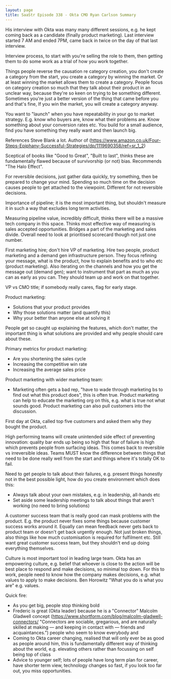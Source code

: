 ```yaml
---
layout: page
title: SaaStr Episode 338 - Okta CMO Ryan Carlson Summary
---
```


His interview with Okta  was many many different sessions, e.g. he kept coming back as a candidate (finally product marketing). Last interview started 7 AM and ended 7PM, came back in twice on the day of that last interview.

Interview process, to start with you're selling the role to them, then getting them to do some work as a trial of how you work together.

Things people reverse the causation re category creation, you don't create a category from the start, you create a category by winning the market. Or at least winning the market allows them to create a category. People focus on category creation so much that they talk about their product in an unclear way, because they're so keen on trying to be something different. Sometimes you're just a better version of the thing that came before you and that's fine, If you win the market, you will create a category anyway.

You want to "launch" when you have repeatability in your go to market strategy. E.g. know who buyers are, know what their problems are. Know something about your conversion rates etc. You build for a small audience, find you have something they really want and then launch big.

References Steve Blank a lot. Author of (https://www.amazon.co.uk/Four-Steps-Epiphany-Successful-Strategies/dp/1119690358/ref=sr_1_2)

Sceptical of books like "Good to Great", "Built to last", thinks these are fundamentally flawed because of survivorship (or not) bias. Recommends "The Halo Effect".

For reversible decisions, just gather data quickly, try something, then be prepared to change your mind. Spending so much time on the decision causes people to get attached to the viewpoint. Different for not reversible decisions.

Importance of pipeline; it is the most important thing, but shouldn't measure it in such a way that excludes long term activities.

Measuring pipeline value, incredibly difficult, thinks there will be a massive tech company in this space. Thinks most effective way of measuring is sales accepted opportunities. Bridges a part of the marketing and sales divide. Overall need to look at prioritised scorecard though not just one number.

First marketing hire; don't hire VP of marketing. Hire two people, product marketing and a demand gen infrastructure person. They focus refining your message, what is the product, how to explain benefits and to who etc (product marketing). Also iterating on the channels and how you get the message out (demand gen); want to instrument that part as much as you can as early as you can. They should team up and work on that together.

VP vs CMO title; if somebody really cares, flag for early stage.

Product marketing:

- Solutions that your product provides
- Why those solutions matter (and quantify this)
- Why your better than anyone else at solving it

People get so caught up explaining the features, which don't matter, the important thing is what solutions are provided and why people should care about these.

Primary metrics for product marketing:

- Are you shortening the sales cycle
- Increasing the competitive win rate
- Increasing the average sales price

Product marketing with wider marketing team:

- Marketing often gets a bad rep, "have to wade through marketing bs to find out what this product does", this is often true. Product marketing can help to educate the marketing org on this, e.g. what is true not what sounds good. Product marketing can also pull customers into the discussion.

First day at Okta, called top five customers and asked them why they bought the product.

High performing teams will create unintended side effect of preventing innovation: quality bar ends up being so high that fear of failure is high which prevents people from surfacing ideas. This comes back to reversible vs irreversible ideas. Teams MUST know the difference between things that need to be done really well from the start and things where it's totally OK to fail.

Need to get people to talk about their failures, e.g. present things honestly not in the best possible light, how do you create environment which does this:

- Always talk about your own mistakes, e.g. in leadership, all-hands etc
- Set aside some leadership meetings to talk about things that aren't working (no need to bring solutions)

A customer success team that is really good can mask problems with the product. E.g. the product never fixes some things because customer success works around it. Equally can mean feedback never gets back to product team or doesn't get back urgently enough. Not just broken things, also things like how much customisation is required for fulfilment etc. Still want great customer success team, but they shouldn't end up doing everything themselves.

Culture is most important tool in leading large team. Okta has an empowering culture, e.g. belief that whoever is close to the action will be best place to respond and make decisions, so minimal top down. For this to work, people need to know how the company makes decisions, e.g. what values to apply to make decisions. Ben Horowitz "What you do is what you are" e.g. values.

Quick fire:

- As you get big, people stop thinking bold
- Frederic is great (Okta leader) because he is a "Connector" Malcolm Gladwell concept (https://www.shortform.com/blog/malcolm-gladwell-connectors/ "Connectors are sociable, gregarious, and are naturally skilled at making — and keeping in contact with — friends and acquaintances.") people who seem to know everybody and 
- Coming to Okta career changing, realised that will only ever be as good as people around him, this is fundamentally different way of thinking about the world, e.g. elevating others rather than focussing on self being top of class
- Advice to younger self; lots of people have long term plan for career, have shorter term view, technology changes so fast, if you look too far out, you miss opportunities.